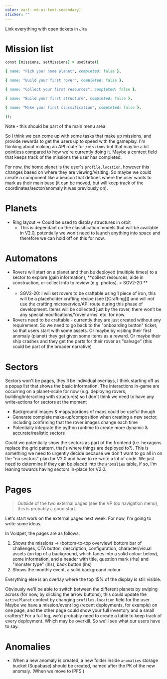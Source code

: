 ```yaml
---
color: var(--mk-ui-text-secondary)
sticker: ""
---
```

Link everything with open tickets in Jira

# Mission list
```ruby
const [missions, setMissions] = useState([

{ name: "Pick your home planet", completed: false },

{ name: "Build your first rover", completed: false },

{ name: "Collect your first resources", completed: false },

{ name: "Build your first structure", completed: false },

{ name: "Make your first classification", completed: false },

]);
```

Note - this should be part of the main menu area.

So I think we can come up with some tasks that make up missions, and provide rewards to get the users up to speed with the gameplay. I'm thinking about making an API route for `/missions` but that may be a bit pointless compared to how we're currently doing it. Maybe a context field that keeps track of the missions the user has completed.

For now, the home planet is the user's `profile.location`, however this changes based on where they are viewing/visiting. So maybe we could create a component like a beacon that defines where the user wants to mark as their main base (it can be moved, but will keep track of the coordinates/sector/anomaly it was previously on).
# Planets
* Ring layout -> Could be used to display structures in orbit
	* This is dependant on the classification models that will be available in V2.0, potentially we won't need to launch anything into space and therefore we can hold off on this for now.
# Automatons
 * Rovers will start on a planet and then be deployed (multiple times) to a sector to explore (gain information), **collect resources, aide in construction, or collect info to review (e.g. photos). > SGV2-20 **
 * * SGV2-20: I will set rovers to be craftable using 1 piece of iron, this will be a placeholder crafting recipe (see [[Crafting]]) and will not use the crafting microservice/API route during this phase of development. Items will be collected just by the rover, there won’t be any special modifications/'rover arms' etc. for now.
* Rovers need to be craftable - currently they are just created without any requirement. So we need to go back to the "onboarding button" ticket, so that users start with some assets. Or maybe by visiting their first anomaly (planet) they get given some items as a reward. Or maybe their ship crashes and they get the parts for their rover as "salvage" (this could be part of the broader narrative)

# Sectors
Sectors won't be pages, they'll be individual overlays, I think starting off as a popup list that shows the basic information. The interactions in-game are occurring on a planet-scale for now (e.g. deploying rovers, building/interacting with structures) so I don't think we need to have any write-actions for sectors at the moment

* Background images & maps/portions of maps could be useful though
* Generate complete make-up/composition when creating a new sector, including confirming that the rover images change each time
* Potentially integrate the python runtime to create more dynamic & accurate/realistic sectors

Could we potentially show the sectors as part of the frontend (i.e. hexagons replace the grid pattern, that's where things are deployed to?). This is something we need to urgently decide because we don't want to go all in on the "no sectors" plan for V2.0 and have to re-write a lot of code.
We just need to determine if they can be placed into the `anomalies` table, if so, I'm leaning towards having sectors in-place for V2.0.

# Pages
> Outside of the two external pages (see the VP top navigation menu), this is probably a good start.

Let's start work on the external pages next week. For now, I'm going to write some ideas.

In Voidpet, the pages are as follows:
1. Shows the missions -> (bottom-to-top overview) bottom bar of challenges, CTA button, description, configuration, character/visual assets (on top of a background, which fades into a solid colour below), some information, and a header with title, question mark (rhs) and "monster type" (lhs), back button (lhs)
2. Shows the monthly event, a solid background colour

Everything else is an overlay where the top 15% of the display is still visible.

Obviously we'll be able to switch between the different planets by swiping across (for now, by clicking the arrow buttons), this could update the `activePlanet` context by changing `profiles.location` field for the user. Maybe we have a mission/event log (recent deployments, for example) on one page, and the other page could show your full inventory and a small craftery? 
For a full log, we'd probably need to create a table to keep track of every deployment. Which may be overkill. So we'll see what our users have to say.

# Anomalies
* When a new anomaly is created, a new folder inside `anomalies` storage bucket (Supabase) should be created, named after the PK of the new anomaly. (When we move to IPFS )




